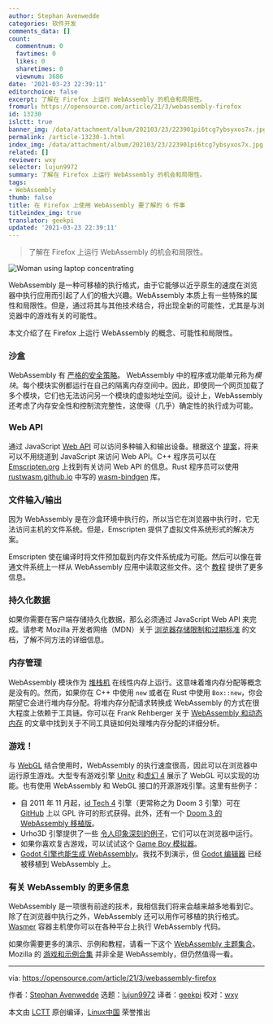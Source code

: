 ```yaml
---
author: Stephan Avenwedde
categories: 软件开发
comments_data: []
count:
  commentnum: 0
  favtimes: 0
  likes: 0
  sharetimes: 0
  viewnum: 3686
date: '2021-03-23 22:39:11'
editorchoice: false
excerpt: 了解在 Firefox 上运行 WebAssembly 的机会和局限性。
fromurl: https://opensource.com/article/21/3/webassembly-firefox
id: 13230
islctt: true
banner_img: /data/attachment/album/202103/23/223901pi6tcg7ybsyxos7x.jpg
permalink: /article-13230-1.html
index_img: /data/attachment/album/202103/23/223901pi6tcg7ybsyxos7x.jpg.thumb.jpg
related: []
reviewer: wxy
selector: lujun9972
summary: 了解在 Firefox 上运行 WebAssembly 的机会和局限性。
tags:
- WebAssembly
thumb: false
title: 在 Firefox 上使用 WebAssembly 要了解的 6 件事
titleindex_img: true
translator: geekpi
updated: '2021-03-23 22:39:11'
---
```



> 
> 了解在 Firefox 上运行 WebAssembly 的机会和局限性。
> 
> 
> 


![](/data/attachment/album/202103/23/223901pi6tcg7ybsyxos7x.jpg "Woman using laptop concentrating")


WebAssembly 是一种可移植的执行格式，由于它能够以近乎原生的速度在浏览器中执行应用而引起了人们的极大兴趣。WebAssembly 本质上有一些特殊的属性和局限性。但是，通过将其与其他技术结合，将出现全新的可能性，尤其是与浏览器中的游戏有关的可能性。


本文介绍了在 Firefox 上运行 WebAssembly 的概念、可能性和局限性。


### 沙盒


WebAssembly 有 [严格的安全策略](https://webassembly.org/docs/security/)。 WebAssembly 中的程序或功能单元称为*模块*。每个模块实例都运行在自己的隔离内存空间中。因此，即使同一个网页加载了多个模块，它们也无法访问另一个模块的虚拟地址空间。设计上，WebAssembly 还考虑了内存安全性和控制流完整性，这使得（几乎）确定性的执行成为可能。


### Web API


通过 JavaScript [Web API](https://developer.mozilla.org/en-US/docs/Web/API) 可以访问多种输入和输出设备。根据这个 [提案](https://github.com/WebAssembly/gc/blob/master/README.md)，将来可以不用绕道到 JavaScript 来访问 Web API。C++ 程序员可以在 [Emscripten.org](https://emscripten.org/docs/porting/connecting_cpp_and_javascript/Interacting-with-code.html) 上找到有关访问 Web API 的信息。Rust 程序员可以使用 [rustwasm.github.io](https://rustwasm.github.io/wasm-bindgen/) 中写的 [wasm-bindgen](https://github.com/rustwasm/wasm-bindgen) 库。


### 文件输入/输出


因为 WebAssembly 是在沙盒环境中执行的，所以当它在浏览器中执行时，它无法访问主机的文件系统。但是，Emscripten 提供了虚拟文件系统形式的解决方案。


Emscripten 使在编译时将文件预加载到内存文件系统成为可能。然后可以像在普通文件系统上一样从 WebAssembly 应用中读取这些文件。这个 [教程](https://emscripten.org/docs/api_reference/Filesystem-API.html) 提供了更多信息。


### 持久化数据


如果你需要在客户端存储持久化数据，那么必须通过 JavaScript Web API 来完成。请参考 Mozilla 开发者网络（MDN）关于 [浏览器存储限制和过期标准](https://developer.mozilla.org/en-US/docs/Web/API/IndexedDB_API/Browser_storage_limits_and_eviction_criteria) 的文档，了解不同方法的详细信息。


### 内存管理


WebAssembly 模块作为 [堆栈机](https://en.wikipedia.org/wiki/Stack_machine) 在线性内存上运行。这意味着堆内存分配等概念是没有的。然而，如果你在 C++ 中使用 `new` 或者在 Rust 中使用 `Box::new`，你会期望它会进行堆内存分配。将堆内存分配请求转换成 WebAssembly 的方式在很大程度上依赖于工具链。你可以在 Frank Rehberger 关于 [WebAssembly 和动态内存](https://frehberg.wordpress.com/webassembly-and-dynamic-memory/) 的文章中找到关于不同工具链如何处理堆内存分配的详细分析。


### 游戏！


与 [WebGL](https://en.wikipedia.org/wiki/WebGL) 结合使用时，WebAssembly 的执行速度很高，因此可以在浏览器中运行原生游戏。大型专有游戏引擎 [Unity](https://beta.unity3d.com/jonas/AngryBots/) 和[虚幻 4](https://www.youtube.com/watch?v=TwuIRcpeUWE) 展示了 WebGL 可以实现的功能。也有使用 WebAssembly 和 WebGL 接口的开源游戏引擎。这里有些例子：


* 自 2011 年 11 月起，[id Tech 4](https://en.wikipedia.org/wiki/Id_Tech_4) 引擎（更常称之为 Doom 3 引擎）可在 [GitHub](https://github.com/id-Software/DOOM-3) 上以 GPL 许可的形式获得。此外，还有一个 [Doom 3 的 WebAssembly 移植版](https://wasm.continuation-labs.com/d3demo/)。
* Urho3D 引擎提供了一些 [令人印象深刻的例子](https://urho3d.github.io/samples/)，它们可以在浏览器中运行。
* 如果你喜欢复古游戏，可以试试这个 [Game Boy 模拟器](https://vaporboy.net/)。
* [Godot 引擎也能生成 WebAssembly](https://docs.godotengine.org/en/stable/development/compiling/compiling_for_web.html)。我找不到演示，但 [Godot 编辑器](https://godotengine.org/editor/latest/godot.tools.html) 已经被移植到 WebAssembly 上。


### 有关 WebAssembly 的更多信息


WebAssembly 是一项很有前途的技术，我相信我们将来会越来越多地看到它。除了在浏览器中执行之外，WebAssembly 还可以用作可移植的执行格式。[Wasmer](https://github.com/wasmerio/wasmer) 容器主机使你可以在各种平台上执行 WebAssembly 代码。


如果你需要更多的演示、示例和教程，请看一下这个 [WebAssembly 主题集合](https://github.com/mbasso/awesome-wasm)。Mozilla 的 [游戏和示例合集](https://developer.mozilla.org/en-US/docs/Games/Examples) 并非全是 WebAssembly，但仍然值得一看。




---


via: <https://opensource.com/article/21/3/webassembly-firefox>


作者：[Stephan Avenwedde](https://opensource.com/users/hansic99) 选题：[lujun9972](https://github.com/lujun9972) 译者：[geekpi](https://github.com/geekpi) 校对：[wxy](https://github.com/wxy)


本文由 [LCTT](https://github.com/LCTT/TranslateProject) 原创编译，[Linux中国](https://linux.cn/) 荣誉推出